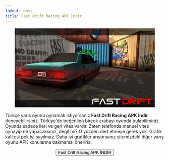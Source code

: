 ```yaml
---
layout: post
title: Fast Drift Racing APK İndir
---
```


<center>
<img src="/images/fastdrift.png" alt="Fast Drift Racing" height="250px"/>
</center>
<p>Türkçe yarış oyunu oynamak istiyorsanız <strong>Fast Drift Racing APK İndir</strong> deneyebilirsiniz. Türkiye'de beğenilen birçok arabayı oyunda bulabilirsiniz. Oyunda sadece ileri ve geri vites vardır. Zaten telefonda manuel vites oynayıp ne yapacaksınız, değil mi? O yüzden dert etmeye gerek yok. Grafik kalitesi pek iyi sayılmaz. Daha iyi grafikler arıyorsanız sitemizdeki diğer yarış oyunu APK konularına bakmanızı öneririz.</p>

<center>
<a href="https://play.google.com/store/apps/details?id=com.MFGAMES.FastDrift" target="_blank" rel="nofollow"><button class="button3">Fast Drift Racing APK İNDİR</button></a>
</center>
